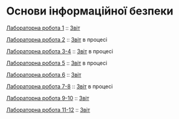 # Основи інформаційної безпеки

[Лабораторна робота 1](https://github.com/anton-babych/ib-2course/tree/master/lab1) ::
[Звіт](https://docs.google.com/document/d/1lPm3k2IKkDO6ID3A73lwF0auWakWbilA0XdT5Rwi-To/edit?usp=sharing)

[Лабораторна робота 2](https://github.com/anton-babych/ib-2course/tree/master/lab2) ::
[Звіт]() в процесі

[Лабораторна робота 3-4](https://github.com/anton-babych/ib-2course/tree/master/lab3-4) ::
[Звіт]() в процесі

[Лабораторна робота 5](https://github.com/anton-babych/ib-2course/tree/master/lab5) :: 
[Звіт]() в процесі

[Лабораторна робота 6](https://github.com/anton-babych/ib-2course/tree/master/lab6) :: 
[Звіт](https://docs.google.com/document/d/19tMZT9lTVM1M4Ky-3qyakZjVYn13jYvn_6nYtcftLnU/edit?usp=sharing)

[Лабораторна робота 7-8](https://github.com/anton-babych/ib-2course/tree/master/lab7-8) :: 
[Звіт]() в процесі

[Лабораторна робота 9-10](https://github.com/anton-babych/ib-2course/tree/master/lab9-10) :: 
[Звіт](https://github.com/anton-babych/ib-2course/blob/master/lab9-10/zvit9-10.docx)

[Лабораторна робота 11-12](https://github.com/anton-babych/ib-2course/tree/master/lab11-12) :: 
[Звіт](https://github.com/anton-babych/ib-2course/blob/master/lab11-12/zvit11-12.docx)
